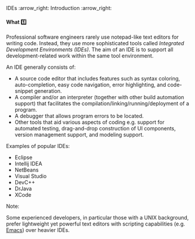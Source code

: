 <link rel="stylesheet" href="{{baseUrl}}/css/textbook.css">

<div class="website-content">

<div id="path">IDEs :arrow_right: Introduction :arrow_right:</div>

<div id="title">

#### What :one:

</div>

<div id="body">

Professional software engineers rarely use notepad-like text editors for writing code. Instead, they use more sophisticated tools called _Integrated Development Environments (IDEs)_. The aim of an IDE is to support all development-related work within the same tool environment.

An IDE generally consists of:

*	A source code editor that includes features such as syntax coloring, auto-completion, easy code navigation, error highlighting, and code-snippet generation.
*	A compiler and/or an interpreter (together with other build automation support) that facilitates the compilation/linking/running/deployment of a program.
*	A debugger that allows program errors to be located.
*	Other tools that aid various aspects of coding e.g. support for automated testing, drag-and-drop construction of UI components, version management support, and modeling support.

<tip-box>

Examples of popular IDEs:

* Eclipse
* Intellij IDEA
* NetBeans
* Visual Studio
* DevC++
* DrJava
* XCode

</tip-box>

<tip-box type="info">

Note:

Some experienced developers, in particular those with a UNIX background, prefer lightweight yet powerful text editors with scripting capabilities (e.g. [Emacs](http://www.gnu.org/software/emacs/)) over heavier IDEs.

</tip-box>

</div>

<div id="extras">

<include src="exercises.md" />

</div>

</div>
